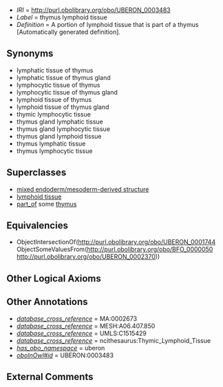  * *IRI* = http://purl.obolibrary.org/obo/UBERON_0003483
 * *Label* = thymus lymphoid tissue
 * *Definition* = A portion of lymphoid tissue that is part of a thymus [Automatically generated definition].

## Synonyms

 * lymphatic tissue of thymus
 * lymphatic tissue of thymus gland
 * lymphocytic tissue of thymus
 * lymphocytic tissue of thymus gland
 * lymphoid tissue of thymus
 * lymphoid tissue of thymus gland
 * thymic lymphocytic tissue
 * thymus gland lymphatic tissue
 * thymus gland lymphocytic tissue
 * thymus gland lymphoid tissue
 * thymus lymphatic tissue
 * thymus lymphocytic tissue

## Superclasses

 * [mixed endoderm/mesoderm-derived structure](../../UBERON/77/UBERON_0000077.md)
 * [lymphoid tissue](../../UBERON/44/UBERON_0001744.md)
 * [part_of](../../BFO/50/BFO_0000050.md) some [thymus](../../UBERON/70/UBERON_0002370.md)

## Equivalencies

 * ObjectIntersectionOf(<http://purl.obolibrary.org/obo/UBERON_0001744> ObjectSomeValuesFrom(<http://purl.obolibrary.org/obo/BFO_0000050> <http://purl.obolibrary.org/obo/UBERON_0002370>))

## Other Logical Axioms


## Other Annotations

 * *[database_cross_reference](../../ef/oboInOwl#hasDbXref.md)* = MA:0002673
 * *[database_cross_reference](../../ef/oboInOwl#hasDbXref.md)* = MESH:A06.407.850
 * *[database_cross_reference](../../ef/oboInOwl#hasDbXref.md)* = UMLS:C1515429
 * *[database_cross_reference](../../ef/oboInOwl#hasDbXref.md)* = ncithesaurus:Thymic_Lymphoid_Tissue
 * *[has_obo_namespace](../../ce/oboInOwl#hasOBONamespace.md)* = uberon
 * *[oboInOwl#id](../../id/oboInOwl#id.md)* = UBERON:0003483

## External Comments

